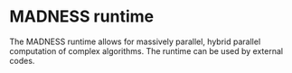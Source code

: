 # MADNESS runtime

The MADNESS runtime allows for massively parallel, hybrid parallel computation of 
complex algorithms. The runtime can be used by external codes.